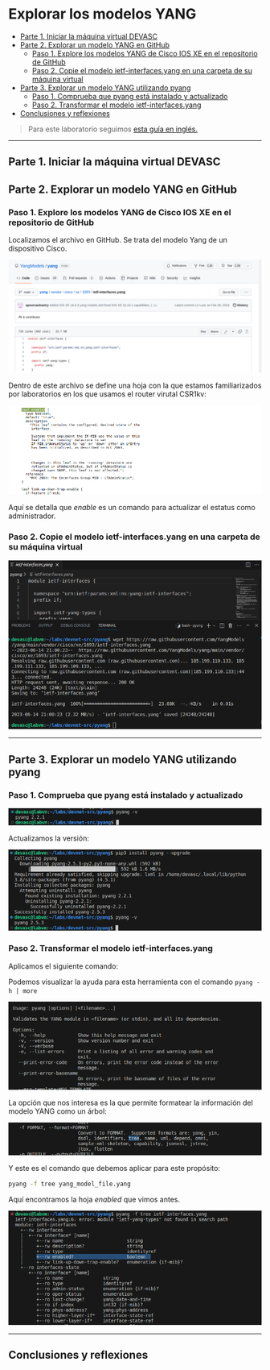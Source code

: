 # Explorar los modelos YANG <!-- omit in toc -->

- [Parte 1. Iniciar la máquina virtual DEVASC](#parte-1-iniciar-la-máquina-virtual-devasc)
- [Parte 2. Explorar un modelo YANG en GitHub](#parte-2-explorar-un-modelo-yang-en-github)
  - [Paso 1. Explore los modelos YANG de Cisco IOS XE en el repositorio de GitHub](#paso-1-explore-los-modelos-yang-de-cisco-ios-xe-en-el-repositorio-de-github)
  - [Paso 2. Copie el modelo ietf-interfaces.yang en una carpeta de su máquina virtual](#paso-2-copie-el-modelo-ietf-interfacesyang-en-una-carpeta-de-su-máquina-virtual)
- [Parte 3. Explorar un modelo YANG utilizando pyang](#parte-3-explorar-un-modelo-yang-utilizando-pyang)
  - [Paso 1. Comprueba que pyang está instalado y actualizado](#paso-1-comprueba-que-pyang-está-instalado-y-actualizado)
  - [Paso 2. Transformar el modelo ietf-interfaces.yang](#paso-2-transformar-el-modelo-ietf-interfacesyang)
- [Conclusiones y reflexiones](#conclusiones-y-reflexiones)

> Para este laboratorio seguimos [esta guía en inglés.](https://itexamanswers.net/8-3-5-lab-explore-yang-models-answers.html)

---
## Parte 1. Iniciar la máquina virtual DEVASC

## Parte 2. Explorar un modelo YANG en GitHub

### Paso 1. Explore los modelos YANG de Cisco IOS XE en el repositorio de GitHub

Localizamos el archivo en GitHub. Se trata del modelo Yang de un dispositivo Cisco.

![](sources/2023-06-14-15-55-50.png)

Dentro de este archivo se define una hoja con la que estamos familiarizados por laboratorios en los que usamos el router virutal CSR1kv:

![](sources/2023-06-14-16-27-23.png)

Aquí se detalla que _enable_ es un comando para actualizar el estatus como administrador.

### Paso 2. Copie el modelo ietf-interfaces.yang en una carpeta de su máquina virtual

![](sources/2023-06-14-16-00-57.png)

---
## Parte 3. Explorar un modelo YANG utilizando pyang

### Paso 1. Comprueba que pyang está instalado y actualizado

![](sources/2023-06-14-16-05-27.png)

Actualizamos la versión:

![](sources/2023-06-14-16-06-29.png)

### Paso 2. Transformar el modelo ietf-interfaces.yang

Aplicamos el siguiente comando:

Podemos visualizar la ayuda para esta herramienta con el comando `pyang -h | more`

![](sources/2023-06-14-16-07-40.png)

La opción que nos interesa es la que permite formatear la información del modelo YANG como un árbol:

![](sources/2023-06-14-16-14-18.png)

Y este es el comando que debemos aplicar para este propósito:

```bash
pyang -f tree yang_model_file.yang
```

Aquí encontramos la hoja _enabled_ que vimos antes.

![](sources/2023-06-14-16-23-41.png)

---
## Conclusiones y reflexiones

